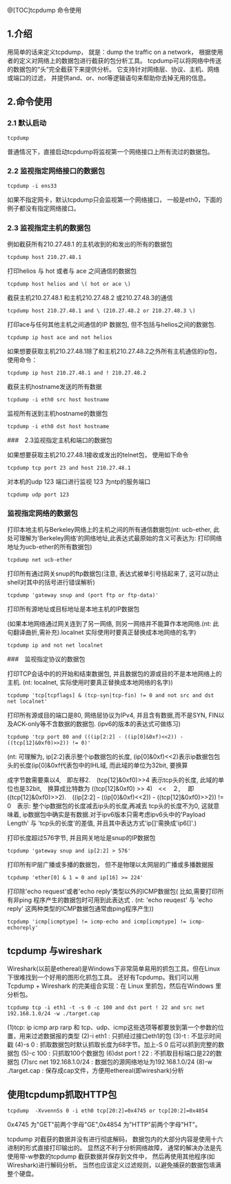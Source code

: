 @[TOC]tcpdump 命令使用

## 1.介绍

用简单的话来定义tcpdump，
就是：dump the traffic on a network，
根据使用者的定义对网络上的数据包进行截获的包分析工具。 
tcpdump可以将网络中传送的数据包的“头”完全截获下来提供分析。
它支持针对网络层、协议、主机、网络或端口的过滤，
并提供and、or、not等逻辑语句来帮助你去掉无用的信息。

## 2.命令使用

### 2.1 默认启动

```shell script
tcpdump
```
普通情况下，直接启动tcpdump将监视第一个网络接口上所有流过的数据包。

### 2.2 监视指定网络接口的数据包

```shell script
tcpdump -i ens33
```

如果不指定网卡，默认tcpdump只会监视第一个网络接口，
一般是eth0，下面的例子都没有指定网络接口。　

### 2.3 监视指定主机的数据包

例如截获所有210.27.48.1 的主机收到的和发出的所有的数据包
```shell script
tcpdump host 210.27.48.1 
```

打印helios 与 hot 或者与 ace 之间通信的数据包
```shell script
tcpdump host helios and \( hot or ace \)
```

截获主机210.27.48.1 和主机210.27.48.2 或210.27.48.3的通信
```shell script
tcpdump host 210.27.48.1 and \ (210.27.48.2 or 210.27.48.3 \) 
```

打印ace与任何其他主机之间通信的IP 数据包, 但不包括与helios之间的数据包.
```shell script
tcpdump ip host ace and not helios
```

如果想要获取主机210.27.48.1除了和主机210.27.48.2之外所有主机通信的ip包，使用命令：
```shell script
tcpdump ip host 210.27.48.1 and ! 210.27.48.2
```

截获主机hostname发送的所有数据
```shell script
tcpdump -i eth0 src host hostname
```

监视所有送到主机hostname的数据包
```shell script
tcpdump -i eth0 dst host hostname
```

###　2.3监视指定主机和端口的数据包

如果想要获取主机210.27.48.1接收或发出的telnet包，
使用如下命令
```shell script
tcpdump tcp port 23 and host 210.27.48.1
```

对本机的udp 123 端口进行监视 123 为ntp的服务端口
```shell script
tcpdump udp port 123 
```

### 监视指定网络的数据包

打印本地主机与Berkeley网络上的主机之间的所有通信数据包(nt: ucb-ether, 此处可理解为'Berkeley网络'的网络地址,此表达式最原始的含义可表达为: 打印网络地址为ucb-ether的所有数据包)
```shell script
tcpdump net ucb-ether
```

打印所有通过网关snup的ftp数据包(注意, 表达式被单引号括起来了, 这可以防止shell对其中的括号进行错误解析)
```shell script
tcpdump 'gateway snup and (port ftp or ftp-data)'
```

打印所有源地址或目标地址是本地主机的IP数据包

(如果本地网络通过网关连到了另一网络, 则另一网络并不能算作本地网络.(nt: 此句翻译曲折,需补充).localnet 实际使用时要真正替换成本地网络的名字)

```shell script
tcpdump ip and not net localnet
```

###　监视指定协议的数据包

打印TCP会话中的的开始和结束数据包, 
并且数据包的源或目的不是本地网络上的主机.
(nt: localnet, 实际使用时要真正替换成本地网络的名字))
```shell script
tcpdump 'tcp[tcpflags] & (tcp-syn|tcp-fin) != 0 and not src and dst net localnet'
```

打印所有源或目的端口是80, 网络层协议为IPv4, 
并且含有数据,而不是SYN,
FIN以及ACK-only等不含数据的数据包.
(ipv6的版本的表达式可做练习)

```shell script
tcpdump 'tcp port 80 and (((ip[2:2] - ((ip[0]&0xf)<<2)) - ((tcp[12]&0xf0)>>2)) != 0)'
```

(nt: 可理解为, ip[2:2]表示整个ip数据包的长度, (ip[0]&0xf)<<2)表示ip数据包包头的长度(ip[0]&0xf代表包中的IHL域, 而此域的单位为32bit, 要换算

成字节数需要乘以4,　即左移2.　(tcp[12]&0xf0)>>4 表示tcp头的长度, 此域的单位也是32bit,　换算成比特数为 ((tcp[12]&0xf0) >> 4)　<<　２,　
即 ((tcp[12]&0xf0)>>2).　((ip[2:2] - ((ip[0]&0xf)<<2)) - ((tcp[12]&0xf0)>>2)) != 0　表示: 整个ip数据包的长度减去ip头的长度,再减去
tcp头的长度不为0, 这就意味着, ip数据包中确实是有数据.对于ipv6版本只需考虑ipv6头中的'Payload Length' 与 'tcp头的长度'的差值, 并且其中表达方式'ip[]'需换成'ip6[]'.)

打印长度超过576字节, 并且网关地址是snup的IP数据包
```shell script
tcpdump 'gateway snup and ip[2:2] > 576'
```

打印所有IP层广播或多播的数据包， 但不是物理以太网层的广播或多播数据报
```shell script
tcpdump 'ether[0] & 1 = 0 and ip[16] >= 224'
```

打印除'echo request'或者'echo reply'类型以外的ICMP数据包( 比如,需要打印所有非ping 程序产生的数据包时可用到此表达式 .
(nt: 'echo reuqest' 与 'echo reply' 这两种类型的ICMP数据包通常由ping程序产生))

```shell script
tcpdump 'icmp[icmptype] != icmp-echo and icmp[icmptype] != icmp-echoreply'
```


## tcpdump 与wireshark

Wireshark(以前是ethereal)是Windows下非常简单易用的抓包工具。但在Linux下很难找到一个好用的图形化抓包工具。
还好有Tcpdump。我们可以用Tcpdump + Wireshark 的完美组合实现：在 Linux 里抓包，然后在Windows 里分析包。
```shell script
tcpdump tcp -i eth1 -t -s 0 -c 100 and dst port ! 22 and src net 192.168.1.0/24 -w ./target.cap

```
(1)tcp: ip icmp arp rarp 和 tcp、udp、icmp这些选项等都要放到第一个参数的位置，用来过滤数据报的类型
(2)-i eth1 : 只抓经过接口eth1的包
(3)-t : 不显示时间戳
(4)-s 0 : 抓取数据包时默认抓取长度为68字节。加上-S 0 后可以抓到完整的数据包
(5)-c 100 : 只抓取100个数据包
(6)dst port ! 22 : 不抓取目标端口是22的数据包
(7)src net 192.168.1.0/24 : 数据包的源网络地址为192.168.1.0/24
(8)-w ./target.cap : 保存成cap文件，方便用ethereal(即wireshark)分析

 

## 使用tcpdump抓取HTTP包
```shell script
tcpdump  -XvvennSs 0 -i eth0 tcp[20:2]=0x4745 or tcp[20:2]=0x4854

```
0x4745 为"GET"前两个字母"GE",0x4854 为"HTTP"前两个字母"HT"。

 

tcpdump 对截获的数据并没有进行彻底解码，
数据包内的大部分内容是使用十六进制的形式直接打印输出的。
显然这不利于分析网络故障，
通常的解决办法是先使用带-w参数的tcpdump 截获数据并保存到文件中，
然后再使用其他程序(如Wireshark)进行解码分析。
当然也应该定义过滤规则，以避免捕获的数据包填满整个硬盘。
